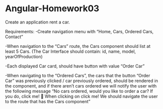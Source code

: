 # Angular-Homework03

Create an application rent a car.

Requirements:
-Create navigation menu with “Home, Cars, Ordered Cars, Contact”

-When navigation to the “Cars” route, the Cars component should list at least 5 Cars. (The Car Interface should contain: id, name, model, yearOfProduction)

-Each displayed Car card, should have button with value “Order Car”

-When navigating to the “Ordered Cars”, the cars that the button “Order Car” was previously clicked / car previously ordered, should be rendered in the component, and if there aren’t cars ordered we will notify the user with the following message “No cars ordered, would you like to order a car? If you do, click me!  When clicking on click me! We should navigate the user to the route that has the Cars component”
